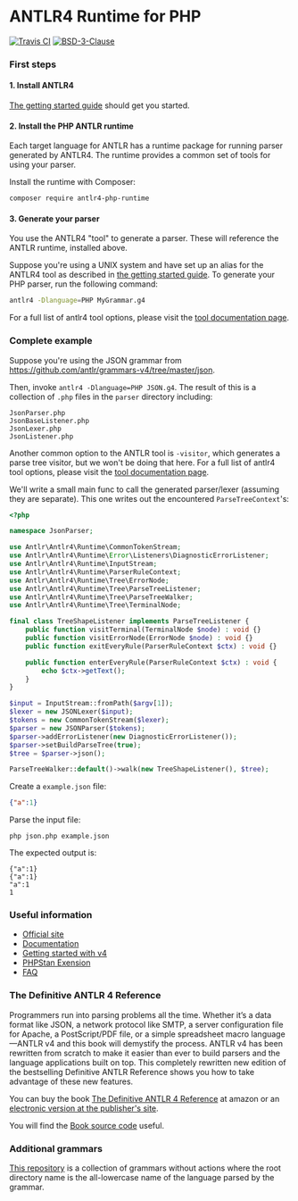# ANTLR4 Runtime for PHP
[![Travis CI](https://api.travis-ci.org/antlr/antlr-php-runtime.svg?branch=master)](https://travis-ci.org/antlr/antlr-php-runtime)
[![BSD-3-Clause](https://img.shields.io/badge/license-BSD3-brightgreen.svg)](https://github.com/antlr/antlr-php-runtime/blob/master/LICENSE)

### First steps

#### 1. Install ANTLR4

[The getting started guide](https://github.com/antlr/antlr4/blob/master/doc/getting-started.md) 
should get you started.

#### 2. Install the PHP ANTLR runtime

Each target language for ANTLR has a runtime package for running parser 
generated by ANTLR4. The runtime provides a common set of tools for using your parser.

Install the runtime with Composer:

```bash
composer require antlr4-php-runtime
```

#### 3. Generate your parser

You use the ANTLR4 "tool" to generate a parser. These will reference the ANTLR 
runtime, installed above.

Suppose you're using a UNIX system and have set up an alias for the ANTLR4 tool 
as described in [the getting started guide](https://github.com/antlr/antlr4/blob/master/doc/getting-started.md). 
To generate your PHP parser, run the following command:

```bash
antlr4 -Dlanguage=PHP MyGrammar.g4
```

For a full list of antlr4 tool options, please visit the 
[tool documentation page](https://github.com/antlr/antlr4/blob/master/doc/tool-options.md).

### Complete example

Suppose you're using the JSON grammar from https://github.com/antlr/grammars-v4/tree/master/json.

Then, invoke `antlr4 -Dlanguage=PHP JSON.g4`. The result of this is a 
collection of `.php` files in the `parser` directory including:
```
JsonParser.php
JsonBaseListener.php
JsonLexer.php
JsonListener.php
```

Another common option to the ANTLR tool is `-visitor`, which generates a parse 
tree visitor, but we won't be doing that here. For a full list of antlr4 tool 
options, please visit the [tool documentation page](tool-options.md).

We'll write a small main func to call the generated parser/lexer 
(assuming they are separate). This one writes out the encountered 
`ParseTreeContext`'s:

```php
<?php

namespace JsonParser;

use Antlr\Antlr4\Runtime\CommonTokenStream;
use Antlr\Antlr4\Runtime\Error\Listeners\DiagnosticErrorListener;
use Antlr\Antlr4\Runtime\InputStream;
use Antlr\Antlr4\Runtime\ParserRuleContext;
use Antlr\Antlr4\Runtime\Tree\ErrorNode;
use Antlr\Antlr4\Runtime\Tree\ParseTreeListener;
use Antlr\Antlr4\Runtime\Tree\ParseTreeWalker;
use Antlr\Antlr4\Runtime\Tree\TerminalNode;

final class TreeShapeListener implements ParseTreeListener {
    public function visitTerminal(TerminalNode $node) : void {}
    public function visitErrorNode(ErrorNode $node) : void {}
    public function exitEveryRule(ParserRuleContext $ctx) : void {}

    public function enterEveryRule(ParserRuleContext $ctx) : void {
        echo $ctx->getText();
    }
}

$input = InputStream::fromPath($argv[1]);
$lexer = new JSONLexer($input);
$tokens = new CommonTokenStream($lexer);
$parser = new JSONParser($tokens);
$parser->addErrorListener(new DiagnosticErrorListener());
$parser->setBuildParseTree(true);
$tree = $parser->json();

ParseTreeWalker::default()->walk(new TreeShapeListener(), $tree);
```

Create a `example.json` file:
```json
{"a":1}
```

Parse the input file:

```
php json.php example.json
```

The expected output is:

```
{"a":1}
{"a":1}
"a":1
1
```

### Useful information

* [Official site](http://www.antlr.org/)
* [Documentation](https://github.com/tunnelvisionlabs/antlr4/blob/master/doc/index.md)
* [Getting started with v4](https://github.com/tunnelvisionlabs/antlr4/blob/master/doc/getting-started.md)
* [PHPStan Exension](https://github.com/antlr/antlr-php-runtime-phpstan)
* [FAQ](https://github.com/tunnelvisionlabs/antlr4/blob/master/doc/faq/index.md)

### The Definitive ANTLR 4 Reference

Programmers run into parsing problems all the time. Whether it’s a data format like JSON, a network protocol like SMTP, a server configuration file for Apache, a PostScript/PDF file, or a simple spreadsheet macro language—ANTLR v4 and this book will demystify the process. ANTLR v4 has been rewritten from scratch to make it easier than ever to build parsers and the language applications built on top. This completely rewritten new edition of the bestselling Definitive ANTLR Reference shows you how to take advantage of these new features.

You can buy the book [The Definitive ANTLR 4 Reference](http://amzn.com/1934356999) at amazon or an [electronic version at the publisher's site](https://pragprog.com/book/tpantlr2/the-definitive-antlr-4-reference).

You will find the [Book source code](http://pragprog.com/titles/tpantlr2/source_code) useful.

### Additional grammars

[This repository](https://github.com/antlr/grammars-v4) is a collection of grammars without actions where the
root directory name is the all-lowercase name of the language parsed by the grammar.
